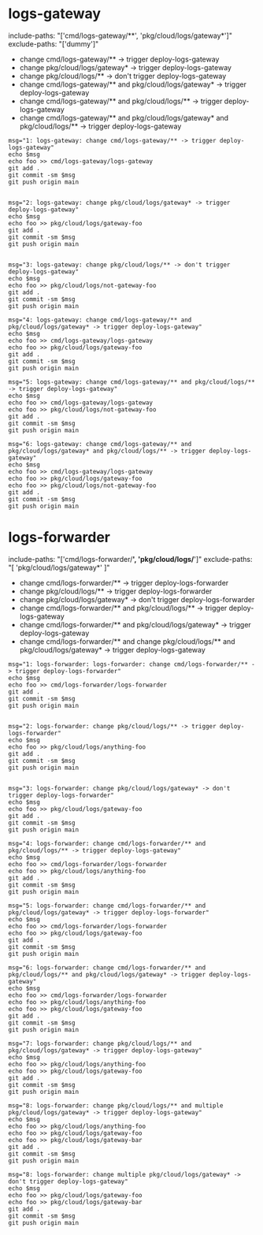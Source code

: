 # logs-gateway

include-paths: "['cmd/logs-gateway/**', 'pkg/cloud/logs/gateway*']"
exclude-paths: "['dummy']"

- change cmd/logs-gateway/** -> trigger deploy-logs-gateway
- change pkg/cloud/logs/gateway* -> trigger deploy-logs-gateway
- change pkg/cloud/logs/** -> don't trigger deploy-logs-gateway
- change cmd/logs-gateway/** and pkg/cloud/logs/gateway* -> trigger deploy-logs-gateway
- change cmd/logs-gateway/** and pkg/cloud/logs/** -> trigger deploy-logs-gateway
- change cmd/logs-gateway/** and pkg/cloud/logs/gateway* and pkg/cloud/logs/** -> trigger deploy-logs-gateway

```
msg="1: logs-gateway: change cmd/logs-gateway/** -> trigger deploy-logs-gateway"
echo $msg
echo foo >> cmd/logs-gateway/logs-gateway
git add .
git commit -sm $msg
git push origin main


msg="2: logs-gateway: change pkg/cloud/logs/gateway* -> trigger deploy-logs-gateway"
echo $msg
echo foo >> pkg/cloud/logs/gateway-foo
git add .
git commit -sm $msg
git push origin main


msg="3: logs-gateway: change pkg/cloud/logs/** -> don't trigger deploy-logs-gateway"
echo $msg
echo foo >> pkg/cloud/logs/not-gateway-foo
git add .
git commit -sm $msg
git push origin main

msg="4: logs-gateway: change cmd/logs-gateway/** and pkg/cloud/logs/gateway* -> trigger deploy-logs-gateway"
echo $msg
echo foo >> cmd/logs-gateway/logs-gateway
echo foo >> pkg/cloud/logs/gateway-foo
git add .
git commit -sm $msg
git push origin main

msg="5: logs-gateway: change cmd/logs-gateway/** and pkg/cloud/logs/** -> trigger deploy-logs-gateway"
echo $msg
echo foo >> cmd/logs-gateway/logs-gateway
echo foo >> pkg/cloud/logs/not-gateway-foo
git add .
git commit -sm $msg
git push origin main

msg="6: logs-gateway: change cmd/logs-gateway/** and pkg/cloud/logs/gateway* and pkg/cloud/logs/** -> trigger deploy-logs-gateway"
echo $msg
echo foo >> cmd/logs-gateway/logs-gateway
echo foo >> pkg/cloud/logs/gateway-foo
echo foo >> pkg/cloud/logs/not-gateway-foo
git add .
git commit -sm $msg
git push origin main
```

# logs-forwarder

include-paths: "['cmd/logs-forwarder/**', 'pkg/cloud/logs/**']"
exclude-paths: "[ 'pkg/cloud/logs/gateway*' ]"

- change cmd/logs-forwarder/** -> trigger deploy-logs-forwarder
- change pkg/cloud/logs/** -> trigger deploy-logs-forwarder
- change pkg/cloud/logs/gateway* -> don't trigger deploy-logs-forwarder
- change cmd/logs-forwarder/** and pkg/cloud/logs/** -> trigger deploy-logs-gateway
- change cmd/logs-forwarder/** and pkg/cloud/logs/gateway* -> trigger deploy-logs-gateway
- change cmd/logs-forwarder/** and change pkg/cloud/logs/** and pkg/cloud/logs/gateway* -> trigger deploy-logs-gateway

```
msg="1: logs-forwarder: logs-forwarder: change cmd/logs-forwarder/** -> trigger deploy-logs-forwarder"
echo $msg
echo foo >> cmd/logs-forwarder/logs-forwarder
git add .
git commit -sm $msg
git push origin main


msg="2: logs-forwarder: change pkg/cloud/logs/** -> trigger deploy-logs-forwarder"
echo $msg
echo foo >> pkg/cloud/logs/anything-foo
git add .
git commit -sm $msg
git push origin main


msg="3: logs-forwarder: change pkg/cloud/logs/gateway* -> don't trigger deploy-logs-forwarder"
echo $msg
echo foo >> pkg/cloud/logs/gateway-foo
git add .
git commit -sm $msg
git push origin main

msg="4: logs-forwarder: change cmd/logs-forwarder/** and pkg/cloud/logs/** -> trigger deploy-logs-gateway"
echo $msg
echo foo >> cmd/logs-forwarder/logs-forwarder
echo foo >> pkg/cloud/logs/anything-foo
git add .
git commit -sm $msg
git push origin main

msg="5: logs-forwarder: change cmd/logs-forwarder/** and pkg/cloud/logs/gateway* -> trigger deploy-logs-forwarder"
echo $msg
echo foo >> cmd/logs-forwarder/logs-forwarder
echo foo >> pkg/cloud/logs/gateway-foo
git add .
git commit -sm $msg
git push origin main

msg="6: logs-forwarder: change cmd/logs-forwarder/** and pkg/cloud/logs/** and pkg/cloud/logs/gateway* -> trigger deploy-logs-gateway"
echo $msg
echo foo >> cmd/logs-forwarder/logs-forwarder
echo foo >> pkg/cloud/logs/anything-foo
echo foo >> pkg/cloud/logs/gateway-foo
git add .
git commit -sm $msg
git push origin main

msg="7: logs-forwarder: change pkg/cloud/logs/** and pkg/cloud/logs/gateway* -> trigger deploy-logs-gateway"
echo $msg
echo foo >> pkg/cloud/logs/anything-foo
echo foo >> pkg/cloud/logs/gateway-foo
git add .
git commit -sm $msg
git push origin main

msg="8: logs-forwarder: change pkg/cloud/logs/** and multiple pkg/cloud/logs/gateway* -> trigger deploy-logs-gateway"
echo $msg
echo foo >> pkg/cloud/logs/anything-foo
echo foo >> pkg/cloud/logs/gateway-foo
echo foo >> pkg/cloud/logs/gateway-bar
git add .
git commit -sm $msg
git push origin main

msg="8: logs-forwarder: change multiple pkg/cloud/logs/gateway* -> don't trigger deploy-logs-gateway"
echo $msg
echo foo >> pkg/cloud/logs/gateway-foo
echo foo >> pkg/cloud/logs/gateway-bar
git add .
git commit -sm $msg
git push origin main
```